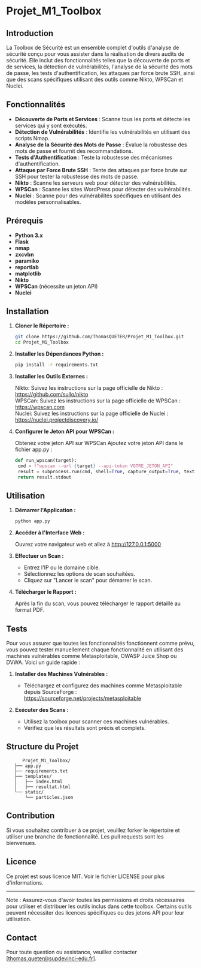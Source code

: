 # Projet_M1_Toolbox

## Introduction

La Toolbox de Sécurité est un ensemble complet d'outils d'analyse de sécurité conçu pour vous assister dans la réalisation de divers audits de sécurité. Elle inclut des fonctionnalités telles que la découverte de ports et de services, la détection de vulnérabilités, l'analyse de la sécurité des mots de passe, les tests d'authentification, les attaques par force brute SSH, ainsi que des scans spécifiques utilisant des outils comme Nikto, WPSCan et Nuclei.

## Fonctionnalités

- **Découverte de Ports et Services** : Scanne tous les ports et détecte les services qui y sont exécutés.
- **Détection de Vulnérabilités** : Identifie les vulnérabilités en utilisant des scripts Nmap.
- **Analyse de la Sécurité des Mots de Passe** : Évalue la robustesse des mots de passe et fournit des recommandations.
- **Tests d'Authentification** : Teste la robustesse des mécanismes d'authentification.
- **Attaque par Force Brute SSH** : Tente des attaques par force brute sur SSH pour tester la robustesse des mots de passe.
- **Nikto** : Scanne les serveurs web pour détecter des vulnérabilités.
- **WPSCan** : Scanne les sites WordPress pour détecter des vulnérabilités.
- **Nuclei** : Scanne pour des vulnérabilités spécifiques en utilisant des modèles personnalisables.

## Prérequis

- **Python 3.x**
- **Flask**
- **nmap**
- **zxcvbn**
- **paramiko**
- **reportlab**
- **matplotlib**
- **Nikto**
- **WPSCan** (nécessite un jeton API)
- **Nuclei**

## Installation

1. **Cloner le Répertoire :**
   ```bash
   git clone https://github.com/ThomasQUETER/Projet_M1_Toolbox.git
   cd Projet_M1_Toolbox

2. **Installer les Dépendances Python :**
   ```bash
   pip install -r requirements.txt

3. **Installer les Outils Externes :**

   Nikto: Suivez les instructions sur la page officielle de Nikto : https://github.com/sullo/nikto   
   WPSCan: Suivez les instructions sur la page officielle de WPSCan : https://wpscan.com   
   Nuclei: Suivez les instructions sur la page officielle de Nuclei : https://nuclei.projectdiscovery.io/
   
4. **Configurer le Jeton API pour WPSCan :**

   Obtenez votre jeton API sur WPSCan
   Ajoutez votre jeton API dans le fichier app.py :
   ```python
   def run_wpscan(target):
    cmd = f"wpscan --url {target} --api-token VOTRE_JETON_API"
    result = subprocess.run(cmd, shell=True, capture_output=True, text=True)
    return result.stdout

## Utilisation

1. **Démarrer l'Application :**
   ```bash
   python app.py
   
2. **Accéder à l'Interface Web :**

   Ouvrez votre navigateur web et allez à http://127.0.0.1:5000
   
3. **Effectuer un Scan :**

   - Entrez l'IP ou le domaine cible.
   - Sélectionnez les options de scan souhaitées.
   - Cliquez sur "Lancer le scan" pour démarrer le scan.

4. **Télécharger le Rapport :**

   Après la fin du scan, vous pouvez télécharger le rapport détaillé au format PDF.

## Tests

Pour vous assurer que toutes les fonctionnalités fonctionnent comme prévu, vous pouvez tester manuellement chaque fonctionnalité en utilisant des machines vulnérables comme Metasploitable, OWASP Juice Shop ou DVWA. Voici un guide rapide :

1. **Installer des Machines Vulnérables :**

   - Téléchargez et configurez des machines comme Metasploitable depuis SourceForge : https://sourceforge.net/projects/metasploitable

2. **Exécuter des Scans :**

   - Utilisez la toolbox pour scanner ces machines vulnérables.
   - Vérifiez que les résultats sont précis et complets.

## Structure du Projet
```
      Projet_M1_Toolbox/
   ├── app.py
   ├── requirements.txt
   ├── templates/
   │   ├── index.html
   │   ├── resultat.html
   └── static/
       └── particles.json
```
## Contribution

Si vous souhaitez contribuer à ce projet, veuillez forker le répertoire et utiliser une branche de fonctionnalité. Les pull requests sont les bienvenues.

## Licence

Ce projet est sous licence MIT. Voir le fichier LICENSE pour plus d'informations.
 ___________________________________________________________________________________________________________________________________________________________________________________________
 
Note : Assurez-vous d'avoir toutes les permissions et droits nécessaires pour utiliser et distribuer les outils inclus dans cette toolbox. Certains outils peuvent nécessiter des licences spécifiques ou des jetons API pour leur utilisation.

## Contact

Pour toute question ou assistance, veuillez contacter [thomas.queter@supdevinci-edu.fr].
